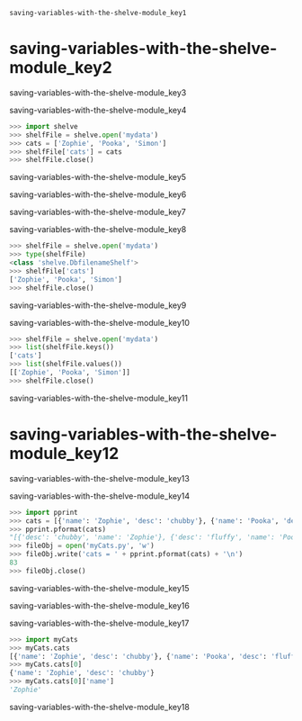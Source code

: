 ```ngMeta
saving-variables-with-the-shelve-module_key1
```
# saving-variables-with-the-shelve-module_key2
saving-variables-with-the-shelve-module_key3

saving-variables-with-the-shelve-module_key4

```python
>>> import shelve
>>> shelfFile = shelve.open('mydata')
>>> cats = ['Zophie', 'Pooka', 'Simon']
>>> shelfFile['cats'] = cats
>>> shelfFile.close()
```
saving-variables-with-the-shelve-module_key5

saving-variables-with-the-shelve-module_key6

saving-variables-with-the-shelve-module_key7

saving-variables-with-the-shelve-module_key8

```python
>>> shelfFile = shelve.open('mydata')
>>> type(shelfFile)
<class 'shelve.DbfilenameShelf'>
>>> shelfFile['cats']
['Zophie', 'Pooka', 'Simon']
>>> shelfFile.close()
```
saving-variables-with-the-shelve-module_key9

saving-variables-with-the-shelve-module_key10

```python
>>> shelfFile = shelve.open('mydata')
>>> list(shelfFile.keys())
['cats']
>>> list(shelfFile.values())
[['Zophie', 'Pooka', 'Simon']]
>>> shelfFile.close()
```
saving-variables-with-the-shelve-module_key11

# saving-variables-with-the-shelve-module_key12
saving-variables-with-the-shelve-module_key13

saving-variables-with-the-shelve-module_key14

```python
>>> import pprint
>>> cats = [{'name': 'Zophie', 'desc': 'chubby'}, {'name': 'Pooka', 'desc': 'fluffy'}]
>>> pprint.pformat(cats)
"[{'desc': 'chubby', 'name': 'Zophie'}, {'desc': 'fluffy', 'name': 'Pooka'}]"
>>> fileObj = open('myCats.py', 'w')
>>> fileObj.write('cats = ' + pprint.pformat(cats) + '\n')
83
>>> fileObj.close()
```
saving-variables-with-the-shelve-module_key15

saving-variables-with-the-shelve-module_key16

saving-variables-with-the-shelve-module_key17

```python
>>> import myCats
>>> myCats.cats
[{'name': 'Zophie', 'desc': 'chubby'}, {'name': 'Pooka', 'desc': 'fluffy'}]
>>> myCats.cats[0]
{'name': 'Zophie', 'desc': 'chubby'}
>>> myCats.cats[0]['name']
'Zophie'
```
saving-variables-with-the-shelve-module_key18

